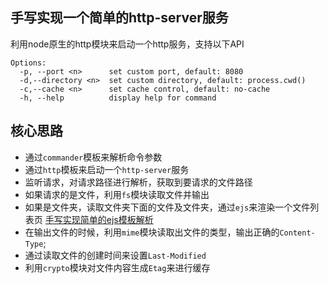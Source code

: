 ## 手写实现一个简单的http-server服务

利用node原生的http模块来启动一个http服务，支持以下API

```shell
Options:
  -p, --port <n>      set custom port, default: 8080
  -d,--directory <n>  set custom directory, default: process.cwd()
  -c,--cache <n>      set cache control, default: no-cache
  -h, --help          display help for command
```

## 核心思路

* 通过`commander`模板来解析命令参数
* 通过`http`模板来启动一个`http-server`服务
* 监听请求，对请求路径进行解析，获取到要请求的文件路径
* 如果请求的是文件，利用`fs`模块读取文件并输出
* 如果是文件夹，读取文件夹下面的文件及文件夹，通过`ejs`来渲染一个文件列表页 [手写实现简单的ejs模板解析](https://github.com/buxuku/handwritten/tree/main/ejs)
* 在输出文件的时候，利用`mime`模块读取出文件的类型，输出正确的`Content-Type`;
* 通过读取文件的创建时间来设置`Last-Modified`
* 利用`crypto`模块对文件内容生成`Etag`来进行缓存
